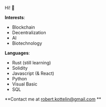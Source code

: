 Hi! 👋

**Interests**: 
- Blockchain
- Decentralization
- AI
- Biotechnology

**Languages**: 
- Rust (still learning)
- Solidity
- Javascript (& React)
- Python
- Visual Basic
- SQL

**Contact me at robert.kottelin@gmail.com **
